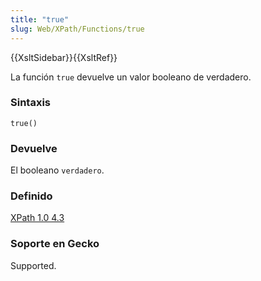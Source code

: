 ```yaml
---
title: "true"
slug: Web/XPath/Functions/true
---
```


{{XsltSidebar}}{{XsltRef}}

La función `true` devuelve un valor booleano de verdadero.

### Sintaxis

```
true()
```

### Devuelve

El booleano `verdadero`.

### Definido

[XPath 1.0 4.3](https://www.w3.org/TR/xpath#function-true)

### Soporte en Gecko

Supported.
